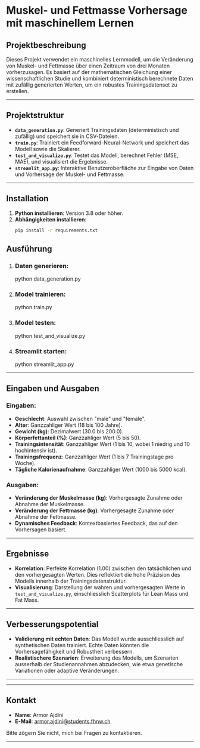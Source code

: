 # Muskel- und Fettmasse Vorhersage mit maschinellem Lernen

## Projektbeschreibung
Dieses Projekt verwendet ein maschinelles Lernmodell, um die Veränderung von Muskel- und Fettmasse über einen Zeitraum von drei Monaten vorherzusagen. Es basiert auf der mathematischen Gleichung einer wissenschaftlichen Studie und kombiniert deterministisch berechnete Daten mit zufällig generierten Werten, um ein robustes Trainingsdatenset zu erstellen.

---

## Projektstruktur
- **`data_generation.py`**: Generiert Trainingsdaten (deterministisch und zufällig) und speichert sie in CSV-Dateien.
- **`train.py`**: Trainiert ein Feedforward-Neural-Network und speichert das Modell sowie die Skalierer.
- **`test_and_visualize.py`**: Testet das Modell, berechnet Fehler (MSE, MAE), und visualisiert die Ergebnisse.
- **`streamlit_app.py`**: Interaktive Benutzeroberfläche zur Eingabe von Daten und Vorhersage der Muskel- und Fettmasse.

---

## Installation
1. **Python installieren**: Version 3.8 oder höher.
2. **Abhängigkeiten installieren**:
   ```bash
   pip install -r requirements.txt

## Ausführung

1. ### Daten generieren:

   python data_generation.py

2. ### Model trainieren:

   python train.py

3. ### Model testen:

   python test_and_visualize.py

4. ### Streamlit starten:

   python streamlit_app.py

---

## Eingaben und Ausgaben

### **Eingaben:**
- **Geschlecht**: Auswahl zwischen "male" und "female".
- **Alter**: Ganzzahliger Wert (18 bis 100 Jahre).
- **Gewicht (kg)**: Dezimalwert (30.0 bis 200.0).
- **Körperfettanteil (%)**: Ganzzahliger Wert (5 bis 50).
- **Trainingsintensität**: Ganzzahliger Wert (1 bis 10, wobei 1 niedrig und 10 hochintensiv ist).
- **Trainingsfrequenz**: Ganzzahliger Wert (1 bis 7 Trainingstage pro Woche).
- **Tägliche Kalorienaufnahme**: Ganzzahliger Wert (1000 bis 5000 kcal).

### **Ausgaben:**
- **Veränderung der Muskelmasse (kg)**: Vorhergesagte Zunahme oder Abnahme der Muskelmasse.
- **Veränderung der Fettmasse (kg)**: Vorhergesagte Zunahme oder Abnahme der Fettmasse.
- **Dynamisches Feedback**: Kontextbasiertes Feedback, das auf den Vorhersagen basiert.

---

## Ergebnisse

- **Korrelation**: Perfekte Korrelation (1.00) zwischen den tatsächlichen und den vorhergesagten Werten. Dies reflektiert die hohe Präzision des Modells innerhalb der Trainingsdatenstruktur.
- **Visualisierung**: Darstellung der wahren und vorhergesagten Werte in `test_and_visualize.py`, einschliesslich Scatterplots für Lean Mass und Fat Mass.

---

## Verbesserungspotential

- **Validierung mit echten Daten**: Das Modell wurde ausschliesslich auf synthetischen Daten trainiert. Echte Daten könnten die Vorhersagefähigkeit und Robustheit verbessern.
- **Realistischere Szenarien**: Erweiterung des Modells, um Szenarien ausserhalb der Studienannahmen abzudecken, wie etwa genetische Variationen oder adaptive Veränderungen.

---

---

## Kontakt

- **Name**: Armor Ajdini  
- **E-Mail**: armor.ajdini@students.fhnw.ch 

Bitte zögern Sie nicht, mich bei Fragen zu kontaktieren.

---
